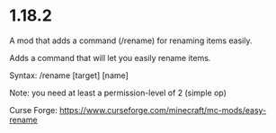 # 1.18.2
A mod that adds a command (/rename) for renaming items easily.

Adds a command that will let you easily rename items.

 

Syntax: /rename [target] [name]

Note: you need at least a permission-level of 2 (simple op)

 

Curse Forge: https://www.curseforge.com/minecraft/mc-mods/easy-rename
